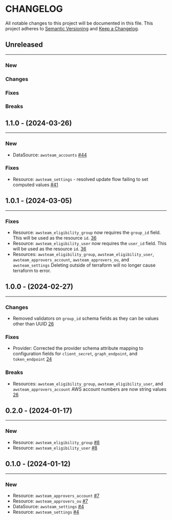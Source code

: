 # CHANGELOG

All notable changes to this project will be documented in this file.
This project adheres to [Semantic Versioning](http://semver.org/) and [Keep a Changelog](http://keepachangelog.com/).



## Unreleased
---

### New

### Changes

### Fixes

### Breaks


## 1.1.0 - (2024-03-26)
---

### New
* DataSource: `awsteam_accounts` [#44](https://github.com/brittandeyoung/terraform-provider-awsteam/issues/44)


### Fixes
* Resource: `awsteam_settings` - resolved update flow failing to set computed values [#41](https://github.com/brittandeyoung/terraform-provider-awsteam/issues/41)


## 1.0.1 - (2024-03-05)
---

### Fixes
* Resource: `awsteam_eligibility_group` now requires the `group_id` field. This will be used as the resource `id`. [36](https://github.com/brittandeyoung/terraform-provider-awsteam/issues/36)
* Resource: `awsteam_eligibility_user` now requires the `user_id` field. This will be used as the resource `id`. [36](https://github.com/brittandeyoung/terraform-provider-awsteam/issues/36)
* Resources: `awsteam_eligibility_group`, `awsteam_eligibility_user`, `awsteam_approvers_account`, `awsteam_approvers_ou`, and `awsteam_settings` Deleting outside of terraform will no longer cause terraform to error.


## 1.0.0 - (2024-02-27)
---

### Changes
* Removed validators on `group_id` schema fields as they can be values other than UUID [26](https://github.com/brittandeyoung/terraform-provider-awsteam/issues/26)

### Fixes
* Provider: Corrected the provider schema attribute mapping to configuration fields for `client_secret`, `graph_endpoint`, and `token_endpoint` [24](https://github.com/brittandeyoung/terraform-provider-awsteam/issues/24)


### Breaks
* Resources: `awsteam_eligibility_group`, `awsteam_eligibility_user`, and `awsteam_approvers_account` AWS account numbers are now string values [26](https://github.com/brittandeyoung/terraform-provider-awsteam/issues/26)


## 0.2.0 - (2024-01-17)
---

### New
* Resource: `awsteam_eligibility_group` [#8](https://github.com/brittandeyoung/terraform-provider-awsteam/issues/8)
* Resource: `awsteam_eligibility_user` [#8](https://github.com/brittandeyoung/terraform-provider-awsteam/issues/8)


## 0.1.0 - (2024-01-12)
---

### New
* Resource: `awsteam_approvers_account` [#7](https://github.com/brittandeyoung/terraform-provider-awsteam/issues/7)
* Resource: `awsteam_approvers_ou` [#7](https://github.com/brittandeyoung/terraform-provider-awsteam/issues/7)
* DataSource: `awsteam_settings` [#4](https://github.com/brittandeyoung/terraform-provider-awsteam/issues/4)
* Resource: `awsteam_settings` [#4](https://github.com/brittandeyoung/terraform-provider-awsteam/issues/4)



